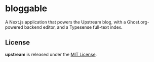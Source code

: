 # bloggable

A Next.js application that powers the Upstream blog, with a Ghost.org-powered backend editor, and a Typesense full-text index.

## License

**upstream** is released under the [MIT License](https://github.com/force11/upstream/blob/main/LICENSE.md).
